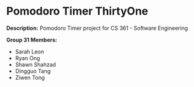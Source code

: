 # Pomodoro Timer ThirtyOne

**Description:** Pomodoro Timer project for CS 361 - Software Engineering

**Group 31 Members:** 
- Sarah Leon
- Ryan Ong
- Shawn Shahzad
- Dingguo Tang
- Ziwen Tong
